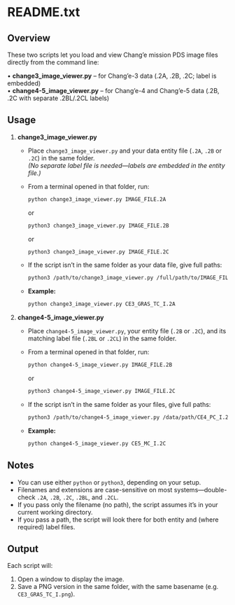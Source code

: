 README.txt
==========

Overview
--------
These two scripts let you load and view Chang’e mission PDS image files directly from the command line:

  • **change3_image_viewer.py** – for Chang’e-3 data (.2A, .2B, .2C; label is embedded)  
  • **change4-5_image_viewer.py** – for Chang’e-4 and Chang’e-5 data (.2B, .2C with separate .2BL/.2CL labels)

Usage
-----

1. **change3_image_viewer.py**

   - Place `change3_image_viewer.py` and your data entity file (`.2A`, `.2B` or `.2C`) in the same folder.  
     *(No separate label file is needed—labels are embedded in the entity file.)*

   - From a terminal opened in that folder, run:
     ```bash
     python change3_image_viewer.py IMAGE_FILE.2A
     ```
     or
     ```bash
     python3 change3_image_viewer.py IMAGE_FILE.2B
     ```
     or
     ```bash
     python3 change3_image_viewer.py IMAGE_FILE.2C
     ```

   - If the script isn’t in the same folder as your data file, give full paths:
     ```bash
     python3 /path/to/change3_image_viewer.py /full/path/to/IMAGE_FILE.2C
     ```

   - **Example:**
     ```bash
     python change3_image_viewer.py CE3_GRAS_TC_I.2A
     ```

2. **change4-5_image_viewer.py**

   - Place `change4-5_image_viewer.py`, your entity file (`.2B` or `.2C`), and its matching label file (`.2BL` or `.2CL`) in the same folder.

   - From a terminal opened in that folder, run:
     ```bash
     python change4-5_image_viewer.py IMAGE_FILE.2B
     ```
     or
     ```bash
     python3 change4-5_image_viewer.py IMAGE_FILE.2C
     ```

   - If the script isn’t in the same folder as your files, give full paths:
     ```bash
     python3 /path/to/change4-5_image_viewer.py /data/path/CE4_PC_I.2B
     ```

   - **Example:**
     ```bash
     python change4-5_image_viewer.py CE5_MC_I.2C
     ```

Notes
-----
- You can use either `python` or `python3`, depending on your setup.  
- Filenames and extensions are case-sensitive on most systems—double-check `.2A`, `.2B`, `.2C`, `.2BL`, and `.2CL`.  
- If you pass only the filename (no path), the script assumes it’s in your current working directory.  
- If you pass a path, the script will look there for both entity and (where required) label files.

Output
------
Each script will:

  1. Open a window to display the image.  
  2. Save a PNG version in the same folder, with the same basename (e.g. `CE3_GRAS_TC_I.png`).
